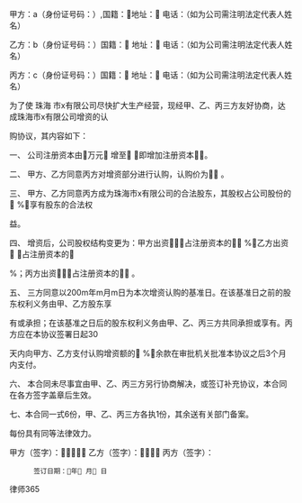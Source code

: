 
 甲方：a（身份证号码：）,国籍：地址： 电话：（如为公司需注明法定代表人姓名） 

乙方：b（身份证号码：）国籍： 地址： 电话：（如为公司需注明法定代表人姓名） 

丙方：c（身份证号码：）国籍： 地址： 电话：（如为公司需注明法定代表人姓名） 

为了使
珠海
市x有限公司尽快扩大生产经营，现经甲、乙、丙三方友好协商，达成珠海市x有限公司增资的认

购协议，其内容如下： 

一、 公司注册资本由万元 增至 ，即增加注册资本。 

二、 甲方、乙方同意丙方对增资部分进行认购，认购价为 。 

三、 甲方、乙方同意丙方成为珠海市x有限公司的合法股东，其股权占公司股份的 %，享有股东的合法权

益。 

四、 增资后，公司股权结构变更为：甲方出资，占注册资本的 %；乙方出资 ，占注册资本的 

%；丙方出资，占注册资本的 。 

五、 三方同意以200m年m月m日为本次增资认购的基准日。在该基准日之前的股东权利义务由甲、乙方股东享

有或承担；在该基准之日后的股东权利义务由甲、乙、丙三方共同承担或享有。丙方应在本协议签署日起30

天内向甲方、乙方支付认购增资额的 %，余款在审批机关批准本协议之后3个月内支付。 

六、 本合同未尽事宜由甲、乙、丙三方另行协商解决，或签订补充协议，本合同在各方签字盖章后生效。 

七、本合同一式6份，甲、乙、丙三方各执1份，其余送有关部门备案。 

每份具有同等法律效力。 


甲方（签字）：  乙方（签字）：   丙方（签字）： 


          签订日期：年 月 日 





 
律师365






 


 

 
 
 
 
 
  


  
 

  


  


  
 
 
 
 

